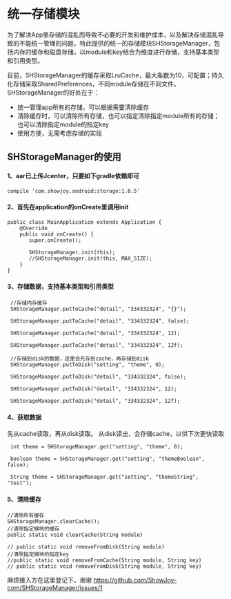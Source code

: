 # 统一存储模块

为了解决App里存储的混乱而导致不必要的开发和维护成本，以及解决存储混乱导致的不能统一管理的问题，特此提供的统一的存储模块SHStorageManager，包括内存的缓存和磁盘存储，以module和key结合为维度进行存储，支持基本类型和引用类型。

目前，SHStorageManager的缓存采取LruCache，最大条数为10，可配置；持久化存储采取SharedPreferences，不同module存储在不同文件。SHStorageManager的好处在于：
 * 统一管理app所有的存储，可以根据需要清除缓存
 * 清除缓存时，可以清除所有存储，也可以指定清除指定module所有的存储；也可以清除指定module的指定key
 * 使用方便，无需考虑存储的实现

## SHStorageManager的使用

#### 1、aar已上传Jcenter，只要如下gradle依赖即可

    compile 'com.showjoy.android:storage:1.0.5'
    
#### 2、首先在application的onCreate里调用init

    public class MainApplication extends Application {
        @Override
        public void onCreate() {
           super.onCreate();

           SHStorageManager.init(this);
           //SHStorageManager.init(this, MAX_SIZE);
        }
    }
 #### 3、存储数据，支持基本类型和引用类型

     //存储内存缓存
     SHStorageManager.putToCache("detail", "334332324", "{}");

     SHStorageManager.putToCache("detail", "334332324", false);

     SHStorageManager.putToCache("detail", "334332324", 12);

     SHStorageManager.putToCache("detail", "334332324", 12f);

     //存储到disk的数据，这里会先存到cache，再存储到disk
     SHStorageManager.putToDisk("setting", "theme", 0);

     SHStorageManager.putToDisk("detail", "334332324", false);

     SHStorageManager.putToDisk("detail", "334332324", 12);

     SHStorageManager.putToDisk("detail", "334332324", 12f);
     
#### 4、获取数据

先从cache读取，再从disk读取。
从disk读出，会存储cache，以供下次更快读取

     int theme = SHStorageManager.get("setting", "theme", 0);

     boolean theme = SHStorageManager.get("setting", "themeBoolean", false);

     String theme = SHStorageManager.get("setting", "themeString", "test");
     
#### 5、清除缓存

    //清除所有缓存
    SHStorageManager.clearCache();
    //清除指定模块的缓存
    public static void clearCache(String module)

    // public static void removeFromDisk(String module)
    //清除指定模块的指定key
    //public static void removeFromCache(String module, String key)
    // public static void removeFromDisk(String module, String key)

麻烦接入方在这里登记下，谢谢
https://github.com/ShowJoy-com/SHStorageManager/issues/1


​
